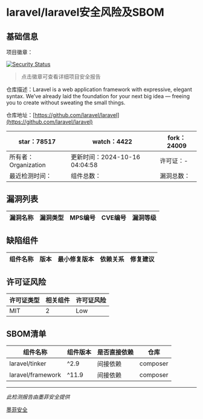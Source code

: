 # laravel/laravel安全风险及SBOM

## 基础信息

项目徽章：

[![Security Status](https://www.murphysec.com/platform3/v31/badge/1846625387523612672.svg)](https://www.murphysec.com/console/report/1693329420393930752/1846625387523612672)

> 点击徽章可查看详细项目安全报告

仓库描述：Laravel is a web application framework with expressive, elegant syntax. We’ve already laid the foundation for your next big idea — freeing you to create without sweating the small things.

仓库地址：[https://github.com/laravel/laravel](https://github.com/laravel/laravel)

| star：78517 | watch：4422 | fork：24009 |
| ----------- | -------------- | ------------ |
| 所有者：Organization | 更新时间：2024-10-16 04:04:58 | 许可证：- |
| 最近检测时间： | 组件总数： | 漏洞总数： |




## 漏洞列表

| 漏洞名称 | 漏洞类型 | MPS编号 | CVE编号 | 漏洞等级 |
| ------- | ------ | ------- | ------ | ----- |





## 缺陷组件

| 组件名称 | 版本 | 最小修复版本 | 依赖关系 | 修复建议 |
| -------- | ---- | ------------ | -------- | -------- |





## 许可证风险

| 许可证类型 | 相关组件 | 许可证风险 |
| ---------- | -------- | ---------- |
|MIT|2|Low|




## SBOM清单

| 组件名称 | 组件版本 | 是否直接依赖 | 仓库 |
| -------- | -------- | ------------ | ---- |
|laravel/tinker|^2.9|间接依赖|composer|
|laravel/framework|^11.9|间接依赖|composer|


------

*此检测报告由墨菲安全提供*

[墨菲安全](www.murphysec.com)